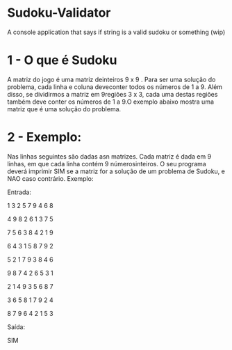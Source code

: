# Sudoku-Validator
A console application that says if string is a valid sudoku or something (wip)

# 1 - O que é Sudoku
A matriz do jogo é uma matriz deinteiros 9 x 9 . Para ser uma solução do problema, cada linha e coluna deveconter todos os números de 1 a 9. Além disso, se dividirmos a matriz em 9regiões 3 x 3, cada uma destas regiões também deve conter os números de 1 a 9.O exemplo abaixo mostra uma matriz que é uma solução do problema.


# 2 - Exemplo:

Nas linhas seguintes são dadas asn matrizes. Cada matriz é dada em 9 linhas, em que cada linha contém 9 númerosinteiros. O seu programa deverá imprimir SIM se a matriz for a solução de um problema de Sudoku, e NAO caso contrário. Exemplo:

Entrada:

1 3 2 5 7 9 4 6 8

4 9 8 2 6 1 3 7 5

7 5 6 3 8 4 2 1 9

6 4 3 1 5 8 7 9 2

5 2 1 7 9 3 8 4 6

9 8 7 4 2 6 5 3 1

2 1 4 9 3 5 6 8 7

3 6 5 8 1 7 9 2 4

8 7 9 6 4 2 1 5 3

 

Saída:

SIM
